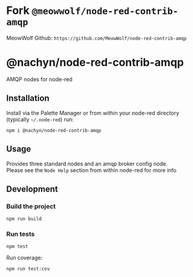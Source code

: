 # Fork `@meowwolf/node-red-contrib-amqp`
MeowWolf Github: `https://github.com/MeowWolf/node-red-contrib-amqp`

# @nachyn/node-red-contrib-amqp

AMQP nodes for node-red

## Installation

Install via the Palette Manager or from within your node-red directory (typically `~/.node-red`) run:

```
npm i @nachyn/node-red-contrib-amqp
```

## Usage

Provides three standard nodes and an amqp broker config node.  
Please see the `Node Help` section from within node-red for more info

## Development

### Build the project

```
npm run build
```

### Run tests

```
npm test
```

Run coverage:

```
npm run test:cov
```

